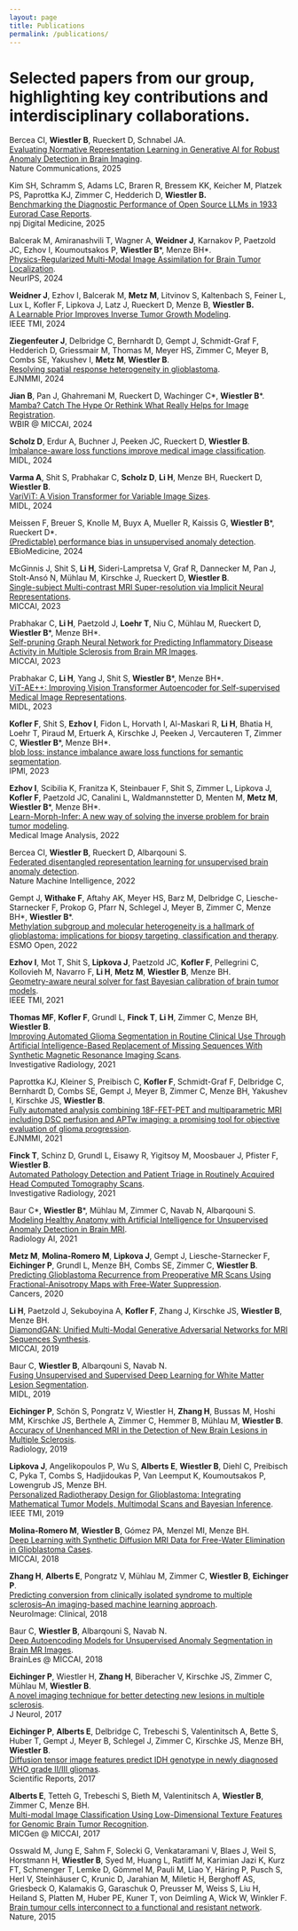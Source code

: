 ```yaml
---
layout: page
title: Publications
permalink: /publications/
---
```


# Selected papers from our group, highlighting key contributions and interdisciplinary collaborations.  

Bercea CI, **Wiestler B**, Rueckert D, Schnabel JA.  
[Evaluating Normative Representation Learning in Generative AI for Robust Anomaly Detection in Brain Imaging](https://www.nature.com/articles/s41467-025-56321-y).  
Nature Communications, 2025

Kim SH, Schramm S, Adams LC, Braren R, Bressem KK, Keicher M, Platzek PS, Paprottka KJ, Zimmer C, Hedderich D, **Wiestler B.**  
[Benchmarking the Diagnostic Performance of Open Source LLMs in 1933 Eurorad Case Reports](https://www.nature.com/articles/s41746-025-01488-3).  
npj Digital Medicine, 2025

Balcerak M, Amiranashvili T, Wagner A, **Weidner J**, Karnakov P, Paetzold JC, Ezhov I, Koumoutsakos P, **Wiestler B**\*, Menze BH*.  
[Physics-Regularized Multi-Modal Image Assimilation for Brain Tumor Localization](https://neurips.cc/virtual/2024/poster/94680).  
NeurIPS, 2024

**Weidner J**, Ezhov I, Balcerak M, **Metz M**, Litvinov S, Kaltenbach S, Feiner L, Lux L, Kofler F, Lipkova J, Latz J, Rueckert D, Menze B, **Wiestler B.**  
[A Learnable Prior Improves Inverse Tumor Growth Modeling](https://ieeexplore.ieee.org/document/10748406).  
IEEE TMI, 2024

**Ziegenfeuter J**, Delbridge C, Bernhardt D, Gempt J, Schmidt-Graf F, Hedderich D, Griessmair M, Thomas M, Meyer HS, Zimmer C, Meyer B, Combs SE, Yakushev I, **Metz M**, **Wiestler B**.  
[Resolving spatial response heterogeneity in glioblastoma](https://link.springer.com/article/10.1007/s00259-024-06782-y).  
EJNMMI, 2024

**Jian B**, Pan J, Ghahremani M, Rueckert D, Wachinger C\*, **Wiestler B**\*.  
[Mamba? Catch The Hype Or Rethink What Really Helps for Image Registration](https://link.springer.com/chapter/10.1007/978-3-031-73480-9_7).  
WBIR @ MICCAI, 2024

**Scholz D**, Erdur A, Buchner J, Peeken JC, Rueckert D, **Wiestler B**.  
[Imbalance-aware loss functions improve medical image classification](https://openreview.net/forum?id=5Oiqw76ube).  
MIDL, 2024

**Varma A**, Shit S, Prabhakar C, **Scholz D**, **Li H**, Menze BH, Rueckert D, **Wiestler B**.  
[VariViT: A Vision Transformer for Variable Image Sizes](https://openreview.net/forum?id=uoRbMNoZ7w).  
MIDL, 2024 

Meissen F, Breuer S, Knolle M, Buyx A, Mueller R, Kaissis G, **Wiestler B**\*, Rueckert D\*.  
[(Predictable) performance bias in unsupervised anomaly detection](https://pubmed.ncbi.nlm.nih.gov/38335791/).  
EBioMedicine, 2024

McGinnis J, Shit S, **Li H**, Sideri-Lampretsa V, Graf R, Dannecker M, Pan J, Stolt-Ansó N, Mühlau M, Kirschke J, Rueckert D, **Wiestler B**.  
[Single-subject Multi-contrast MRI Super-resolution via Implicit Neural Representations](https://link.springer.com/chapter/10.1007/978-3-031-43993-3_17).  
MICCAI, 2023

Prabhakar C, **Li H**, Paetzold J, **Loehr T**, Niu C, Mühlau M, Rueckert D, **Wiestler B**\*, Menze BH\*.  
[Self-pruning Graph Neural Network for Predicting Inflammatory Disease Activity in Multiple Sclerosis from Brain MR Images](https://link.springer.com/chapter/10.1007/978-3-031-43993-3_22).  
MICCAI, 2023

Prabhakar C, **Li H**, Yang J, Shit S, **Wiestler B**\*, Menze BH\*.  
[ViT-AE++: Improving Vision Transformer Autoencoder for Self-supervised Medical Image Representations](https://openreview.net/forum?id=2Aoi0VKPOWT).  
MIDL, 2023

**Kofler F**, Shit S, **Ezhov I**, Fidon L, Horvath I, Al-Maskari R, **Li H**, Bhatia H, Loehr T, Piraud M, Ertuerk A, Kirschke J, Peeken J, Vercauteren T, Zimmer C, **Wiestler B**\*, Menze BH\*.  
[blob loss: instance imbalance aware loss functions for semantic segmentation](https://arxiv.org/abs/2205.08209).  
IPMI, 2023

**Ezhov I**, Scibilia K, Franitza K, Steinbauer F, Shit S, Zimmer L, Lipkova J, **Kofler F**, Paetzold JC, Canalini L, Waldmannstetter D, Menten M, **Metz M**, **Wiestler B**\*, Menze BH\*.  
[Learn-Morph-Infer: A new way of solving the inverse problem for brain tumor modeling](https://pubmed.ncbi.nlm.nih.gov/36395623/).  
Medical Image Analysis, 2022

Bercea CI, **Wiestler B**, Rueckert D, Albarqouni S.  
[Federated disentangled representation learning for unsupervised brain anomaly detection](https://www.nature.com/articles/s42256-022-00515-2).  
Nature Machine Intelligence, 2022

Gempt J, **Withake F**, Aftahy AK, Meyer HS, Barz M, Delbridge C, Liesche-Starnecker F, Prokop G, Pfarr N, Schlegel J, Meyer B, Zimmer C, Menze BH\*, **Wiestler B**\*.  
[Methylation subgroup and molecular heterogeneity is a hallmark of glioblastoma: implications for biopsy targeting, classification and therapy](https://pubmed.ncbi.nlm.nih.gov/36055049/).  
ESMO Open, 2022

**Ezhov I**, Mot T, Shit S, **Lipkova J**, Paetzold JC, **Kofler F**, Pellegrini C, Kollovieh M, Navarro F, **Li H**, **Metz M**, **Wiestler B**, Menze BH.  
[Geometry-aware neural solver for fast Bayesian calibration of brain tumor models](https://pubmed.ncbi.nlm.nih.gov/34928790/).  
IEEE TMI, 2021

**Thomas MF**, **Kofler F**, Grundl L, **Finck T**, **Li H**, Zimmer C, Menze BH, **Wiestler B**.  
[Improving Automated Glioma Segmentation in Routine Clinical Use Through Artificial Intelligence-Based Replacement of Missing Sequences With Synthetic Magnetic Resonance Imaging Scans](https://pubmed.ncbi.nlm.nih.gov/34652289/).  
Investigative Radiology, 2021

Paprottka KJ, Kleiner S, Preibisch C, **Kofler F**, Schmidt-Graf F, Delbridge C, Bernhardt D, Combs SE, Gempt J, Meyer B, Zimmer C, Menze BH, Yakushev I, Kirschke JS, **Wiestler B**.  
[Fully automated analysis combining 18F-FET-PET and multiparametric MRI including DSC perfusion and APTw imaging: a promising tool for objective evaluation of glioma progression](https://pubmed.ncbi.nlm.nih.gov/34173008/).  
EJNMMI, 2021

**Finck T**, Schinz D, Grundl L, Eisawy R, Yigitsoy M, Moosbauer J, Pfister F, **Wiestler B**.  
[Automated Pathology Detection and Patient Triage in Routinely Acquired Head Computed Tomography Scans](https://pubmed.ncbi.nlm.nih.gov/33813571/).  
Investigative Radiology, 2021

Baur C\*, **Wiestler B**\*, Mühlau M, Zimmer C, Navab N, Albarqouni S.  
[Modeling Healthy Anatomy with Artificial Intelligence for Unsupervised Anomaly Detection in Brain MRI](https://pubmed.ncbi.nlm.nih.gov/34136814/).  
Radiology AI, 2021

**Metz M**, **Molina-Romero M**, **Lipkova J**, Gempt J, Liesche-Starnecker F, **Eichinger P**, Grundl L, Menze BH, Combs SE, Zimmer C, **Wiestler B**.  
[Predicting Glioblastoma Recurrence from Preoperative MR Scans Using Fractional-Anisotropy Maps with Free-Water Suppression](https://pubmed.ncbi.nlm.nih.gov/32204544/).  
Cancers, 2020

**Li H**, Paetzold J, Sekuboyina A, **Kofler F**, Zhang J, Kirschke JS, **Wiestler B**, Menze BH.  
[DiamondGAN: Unified Multi-Modal Generative Adversarial Networks for MRI Sequences Synthesis](https://arxiv.org/abs/1904.12894).  
MICCAI, 2019

Baur C, **Wiestler B**, Albarqouni S, Navab N.  
[Fusing Unsupervised and Supervised Deep Learning for White Matter Lesion Segmentation](http://proceedings.mlr.press/v102/baur19a.html).  
MIDL, 2019

**Eichinger P**, Schön S, Pongratz V, Wiestler H, **Zhang H**, Bussas M, Hoshi MM, Kirschke JS, Berthele A, Zimmer C, Hemmer B, Mühlau M, **Wiestler B**.  
[Accuracy of Unenhanced MRI in the Detection of New Brain Lesions in Multiple Sclerosis](https://www.ncbi.nlm.nih.gov/pubmed/30860448).  
Radiology, 2019

**Lipkova J**, Angelikopoulos P, Wu S, **Alberts E**, **Wiestler B**, Diehl C, Preibisch C, Pyka T, Combs S, Hadjidoukas P, Van Leemput K, Koumoutsakos P, Lowengrub JS, Menze BH.  
[Personalized Radiotherapy Design for Glioblastoma: Integrating Mathematical Tumor Models, Multimodal Scans and Bayesian Inference](https://ieeexplore.ieee.org/document/8654016).  
IEEE TMI, 2019

**Molina-Romero M**, **Wiestler B**, Gómez PA, Menzel MI, Menze BH.  
[Deep Learning with Synthetic Diffusion MRI Data for Free-Water Elimination in Glioblastoma Cases](https://link.springer.com/chapter/10.1007/978-3-030-00931-1_12).  
MICCAI, 2018

**Zhang H**, **Alberts E**, Pongratz V, Mühlau M, Zimmer C, **Wiestler B**, **Eichinger P**.  
[Predicting conversion from clinically isolated syndrome to multiple sclerosis–An imaging-based machine learning approach](https://www.sciencedirect.com/science/article/pii/S2213158218303413).  
NeuroImage: Clinical, 2018

Baur C, **Wiestler B**, Albarqouni S, Navab N.  
[Deep Autoencoding Models for Unsupervised Anomaly Segmentation in Brain MR Images](https://link.springer.com/chapter/10.1007/978-3-030-11723-8_16).  
BrainLes @ MICCAI, 2018

**Eichinger P**, Wiestler H, **Zhang H**, Biberacher V, Kirschke JS, Zimmer C, Mühlau M, **Wiestler B**.  
[A novel imaging technique for better detecting new lesions in multiple sclerosis](https://www.ncbi.nlm.nih.gov/pubmed/28756606).  
J Neurol, 2017

**Eichinger P**, **Alberts E**, Delbridge C, Trebeschi S, Valentinitsch A, Bette S, Huber T, Gempt J, Meyer B, Schlegel J, Zimmer C, Kirschke JS, Menze BH, **Wiestler B**.  
[Diffusion tensor image features predict IDH genotype in newly diagnosed WHO grade II/III gliomas](https://www.nature.com/articles/s41598-017-13679-4).  
Scientific Reports, 2017

**Alberts E**, Tetteh G, Trebeschi S, Bieth M, Valentinitsch A, **Wiestler B**, Zimmer C, Menze BH.  
[Multi-modal Image Classification Using Low-Dimensional Texture Features for Genomic Brain Tumor Recognition](https://link.springer.com/chapter/10.1007/978-3-319-67675-3_18).  
MICGen @ MICCAI, 2017

Osswald M, Jung E, Sahm F, Solecki G, Venkataramani V, Blaes J, Weil S, Horstmann H, **Wiestler B**, Syed M, Huang L, Ratliff M, Karimian Jazi K, Kurz FT, Schmenger T, Lemke D, Gömmel M, Pauli M, Liao Y, Häring P, Pusch S, Herl V, Steinhäuser C, Krunic D, Jarahian M, Miletic H, Berghoff AS, Griesbeck O, Kalamakis G, Garaschuk O, Preusser M, Weiss S, Liu H, Heiland S, Platten M, Huber PE, Kuner T, von Deimling A, Wick W, Winkler F.  
[Brain tumour cells interconnect to a functional and resistant network](https://www.ncbi.nlm.nih.gov/pubmed/26536111).  
Nature, 2015
